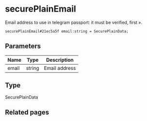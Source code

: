 # securePlainEmail
Email address to use in telegram passport: it must be verified, first ».

```
securePlainEmail#21ec5a5f email:string = SecurePlainData;
```

## Parameters
| Name | Type | Description |
| ---- | :----: | ----------- |
| email | string | Email address |


## Type
SecurePlainData

## Related pages
